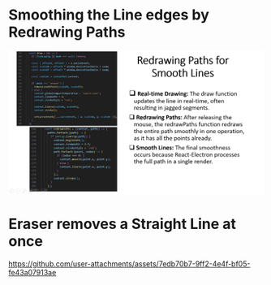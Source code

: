 

# Smoothing the Line edges by Redrawing Paths

![](assets/2024-08-25-07-41-21-image.png)

# Eraser removes a Straight Line at once

https://github.com/user-attachments/assets/7edb70b7-9ff2-4e4f-bf05-fe43a07913ae

